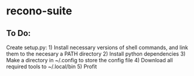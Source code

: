 # recono-suite

## To Do:
Create setup.py:
    1) Install necessary versions of shell commands, and link them to the necesary a PATH directory
    2) Install python dependencies
    3) Make a directory in ~/.config to store the config file
    4) Download all required tools to ~/.local/bin
    5) Profit

